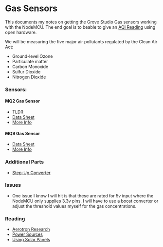 # Gas Sensors

This documents my notes on getting the Grove Studio Gas sensors working with the NodeMCU. The end goal is to beable to give an [AQI Reading](https://airnow.gov/index.cfm?action=aqibasics.aqi) using open hardware.

We will be measuring the five major air pollutants regulated by the Clean Air Act:

 * Ground-level Ozone
 * Particulate matter
 * Carbon Monoxide
 * Sulfur Dioxide
 * Nitrogen Dioxide

### Sensors:

#### MQ2 Gas Sensor 
 * [TLDR](https://lastminuteengineers.com/mq2-gas-senser-arduino-tutorial/)
 * [Data Sheet](https://lastminuteengineers.com/datasheets/MQ2-Gas-Sensor-Datasheet.pdf)
 * [More Info](http://wiki.seeedstudio.com/Grove-Gas_Sensor-MQ2/)

#### MQ9 Gas Sensor

 * [Data Sheet](https://raw.githubusercontent.com/SeeedDocument/Grove-Gas_Sensor-MQ9/master/res/MQ-9.pdf)
 * [More Info](http://wiki.seeedstudio.com/Grove-Gas_Sensor-MQ9/)

### Additional Parts

* [Step-Up Converter](https://www.diykits.eu/control/product)

### Issues

* One issue I know I will hit is that these are rated for 5v input where the NodeMCU only supplies 3.3v pins. I will have to use a boost converter or adjust the threshold values myself for the gas concentrations.

### Reading


* [Aerotron Research](https://cdn.hackaday.io/files/12385529879840/Aerotron.pdf)
* [Power Sources](https://www.open-electronics.org/the-power-of-arduino-this-unknown/)
* [Using Solar Panels](https://www.sparkfun.com/news/1131)
